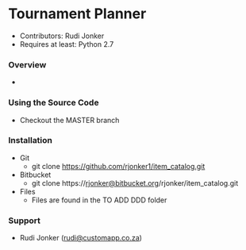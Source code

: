 # Tournament Planner #

* Contributors: Rudi Jonker
* Requires at least: Python 2.7

### Overview ###
*	

### Using the Source Code ###

*	Checkout the MASTER branch

### Installation ###

*	Git
	*	git clone https://github.com/rjonker1/item_catalog.git
*	Bitbucket
	*	git clone https://rjonker@bitbucket.org/rjonker/item_catalog.git
*	Files
	*	Files are found in the TO ADD DDD folder

### Support ###

* Rudi Jonker (rudi@customapp.co.za)